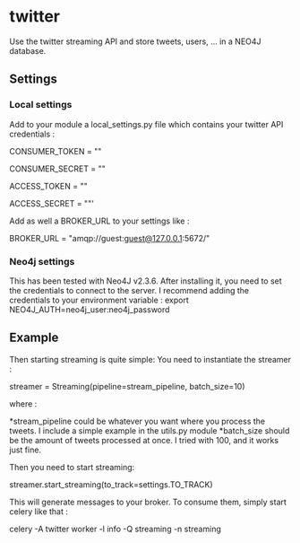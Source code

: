 # twitter
Use the twitter streaming API and store tweets, users, ... in a NEO4J database.

## Settings
### Local settings
Add to your module a local_settings.py file which contains your twitter API credentials :

CONSUMER_TOKEN = ""

CONSUMER_SECRET = ""

ACCESS_TOKEN = ""

ACCESS_SECRET = ""'

Add as well a BROKER_URL to your settings like :

BROKER_URL = "amqp://guest:guest@127.0.0.1:5672/"

### Neo4j settings
This has been tested with Neo4J v2.3.6.
After installing it, you need to set the credentials to connect to the server. I recommend adding the credentials to your
environment variable : export NEO4J_AUTH=neo4j_user:neo4j_password
## Example
Then starting streaming is quite simple:
You need to instantiate the streamer :

streamer = Streaming(pipeline=stream_pipeline, batch_size=10)

where :

*stream_pipeline could be whatever you want where you process the tweets. I include a simple example in the utils.py module
*batch_size should be the amount of tweets processed at once. I tried with 100, and it works just fine.

Then you need to start streaming:

streamer.start_streaming(to_track=settings.TO_TRACK)

This will generate messages to your broker. To consume them, simply start celery like that :

celery -A twitter worker -l info -Q streaming -n streaming
